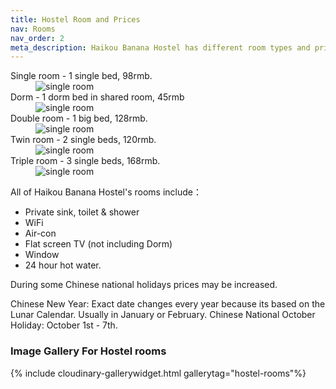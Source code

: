 ```yaml
---
title: Hostel Room and Prices
nav: Rooms
nav_order: 2
meta_description: Haikou Banana Hostel has different room types and prices to suit your budget.
---
```



<dl class="row mt-5">
  <dt class="col-sm-3">Single room - 1 single bed, 98rmb.</dt>
  <dd class="col-sm-9">
    <img src="https://res.cloudinary.com/dfjb9p5ri/image/upload/h_300/v1616906829/hostel-rooms/Single-room_bbigee.jpg" alt="single room" class="figure-img img-fluid rounded float-left">
  </dd>
  <dt class="col-sm-3">Dorm - 1 dorm bed in shared room, 45rmb </dt>
  <dd class="col-sm-9">
    <img src="https://res.cloudinary.com/dfjb9p5ri/image/upload/h_300/v1616906780/hostel-rooms/male_dorm_room_bafwht.jpg" alt="single room" class="figure-img img-fluid rounded float-left">
  </dd>
  <dt class="col-sm-3">Double room - 1 big bed, 128rmb.</dt>
  <dd class="col-sm-9">
    <img src="https://res.cloudinary.com/dfjb9p5ri/image/upload/h_300/v1616906884/hostel-rooms/double_room_xnmjo9.jpg" alt="single room" class="figure-img img-fluid rounded float-left">
  </dd>
  <dt class="col-sm-3">Twin room - 2 single beds, 120rmb.</dt>
  <dd class="col-sm-9">
    <img src="https://res.cloudinary.com/dfjb9p5ri/image/upload/h_300/v1616906845/hostel-rooms/twin_room_kpnl6m.jpg" alt="single room" class="figure-img img-fluid rounded float-left">
  </dd>
  <dt class="col-sm-3">Triple room - 3 single beds, 168rmb.</dt>
  <dd class="col-sm-9">
    <img src="https://res.cloudinary.com/dfjb9p5ri/image/upload/h_300/v1616906936/hostel-rooms/triple_room_p1xvm9.jpg" alt="single room" class="figure-img img-fluid rounded float-left">
  </dd>
</dl>


All of Haikou Banana Hostel's rooms include：

- Private sink, toilet & shower
- WiFi
- Air-con
- Flat screen TV (not including Dorm)
- Window
- 24 hour hot water.

During some Chinese national holidays prices may be increased.

Chinese New Year: Exact date changes every year because its based on the Lunar Calendar. Usually in January or February.
Chinese National October Holiday: October 1st - 7th.


### Image Gallery For Hostel rooms

{% include cloudinary-gallerywidget.html gallerytag="hostel-rooms"%}
